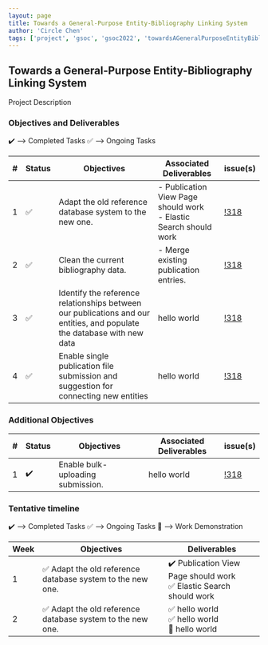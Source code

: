 ```yaml
---
layout: page
title: Towards a General-Purpose Entity-Bibliography Linking System
author: 'Circle Chen'
tags: ['project', 'gsoc', 'gsoc2022', 'towardsAGeneralPurposeEntityBibliographyLinkingSystem']
---
```



## Towards a General-Purpose Entity-Bibliography Linking System

Project Description 

### Objectives and Deliverables

:heavy_check_mark: --> Completed Tasks  :white_check_mark: --> Ongoing Tasks

| \# | Status  | Objectives                    | Associated Deliverables         | issue(s) |
| --- | --- | ----------------------------- | ---------------------------------------------- | -------- |
| 1 |:white_check_mark:|  Adapt the old reference database system to the new one. | - Publication View Page should work <br/> - Elastic Search should work | [!318]() |
| 2 |:white_check_mark:| Clean the current bibliography data. | - Merge existing publication entries. | [!318]() |
| 3 |:white_check_mark:| Identify the reference relationships between our publications and our entities, and populate the database with new data | hello world | [!318]() |
| 4 |:white_check_mark:| Enable single publication file submission and suggestion for connecting new entities | hello world |[!318]() |


### Additional Objectives

| \# | Status  | Objectives         | Associated Deliverables                                             | issue(s) |
| --- | --- | ------------------ | ------------------------------------------------------------------- | -------- |
| 1 | :heavy_check_mark: | Enable bulk-uploading submission.  | hello world |    [!318]()     |


### Tentative timeline

:heavy_check_mark: --> Completed Tasks  :white_check_mark: --> Ongoing Tasks  :raised_hands: --> Work Demonstration

| Week  |Objectives | Deliverables |
|---|---|---|
|1| :white_check_mark: Adapt the old reference database system to the new one.  | :heavy_check_mark: Publication View Page should work <br/> :white_check_mark: Elastic Search should work|
|2| :white_check_mark: Adapt the old reference database system to the new one.  |  :white_check_mark: hello world <br/> :white_check_mark: hello world <br> :raised_hands: hello world|
